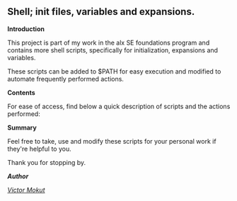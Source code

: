#
## Shell; init files, variables and expansions.


**Introduction**

This project is part of my work in the alx SE foundations program and contains more shell scripts, specifically for initialization, expansions and variables.

These scripts can be added to $PATH  for easy execution and modified to automate frequently performed actions.

**Contents**

For ease of access, find below a quick description of scripts and the actions performed:

**Summary**

Feel free to take, use and modify these scripts for your personal work if they're helpful to you.

Thank you for stopping by.


***Author***

[*Victor Mokut*](https://linkedIn.com/victor-mokut)

#
#
